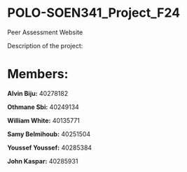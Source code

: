 # POLO-SOEN341_Project_F24
Peer Assessment Website

Description of the project:

# Members:

**Alvin Biju:** 40278182

**Othmane Sbi:** 40249134

**William White:** 40135771

**Samy Belmihoub:** 40251504

**Youssef Youssef:** 40285384

**John Kaspar:** 40285931
